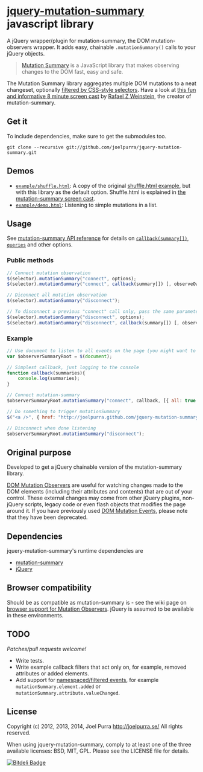 # [jquery-mutation-summary](http://joelpurra.github.com/jquery-mutation-summary) javascript library
A jQuery wrapper/plugin for mutation-summary, the DOM mutation-observers wrapper. It adds easy, chainable `.mutationSummary()` calls to your jQuery objects.

> [Mutation Summary](http://code.google.com/p/mutation-summary/) is a JavaScript library that makes observing changes to the DOM fast, easy and safe.

The Mutation Summary library aggregates multiple DOM mutations to a neat changeset, optionally [filtered by CSS-style selectors](http://code.google.com/p/mutation-summary/wiki/APIReference#The_element_Query). Have a look at [this fun and informative 8 minute screen cast](http://code.google.com/p/mutation-summary/) by [Rafael Z Weinstein](http://code.google.com/u/rafaelw@chromium.org/), the creator of mutation-summary.

## Get it

To include dependencies, make sure to get the submodules too.

```
git clone --recursive git://github.com/joelpurra/jquery-mutation-summary.git
```

## Demos
* [`example/shuffle.html`](http://joelpurra.github.com/jquery-mutation-summary/example/shuffle.html): A copy of the original [shuffle.html example](http://mutation-summary.googlecode.com/git/examples/shuffle_compare/shuffle.html), but with this library as the default option. Shuffle.html is explained in [the mutation-summary screen cast](http://code.google.com/p/mutation-summary/).
* [`example/demo.html`](http://joelpurra.github.com/jquery-mutation-summary/example/demo.html): Listening to simple mutations in a list.

## Usage

See [mutation-summary API reference](http://code.google.com/p/mutation-summary/wiki/APIReference) for details on [`callback(summary[])`](http://code.google.com/p/mutation-summary/wiki/APIReference#Callback_parameters), [`queries`](http://code.google.com/p/mutation-summary/wiki/APIReference#Query_Types) and other options.

### Public methods

```javascript
// Connect mutation observation
$(selector).mutationSummary("connect", options);
$(selector).mutationSummary("connect", callback(summary[]) [, observeOwnChanges], queries);

// Diconnect all mutation observation
$(selector).mutationSummary("disconnect");

// To disconnect a previous "connect" call only, pass the same parameters
$(selector).mutationSummary("disconnect", options);
$(selector).mutationSummary("disconnect", callback(summary[]) [, observeOwnChanges], queries);
```

### Example

```javascript
// Use document to listen to all events on the page (you might want to be more specific)
var $observerSummaryRoot = $(document);

// Simplest callback, just logging to the console
function callback(summaries){
	console.log(summaries);
}

// Connect mutation-summary
$observerSummaryRoot.mutationSummary("connect", callback, [{ all: true }]);

// Do something to trigger mutationSummary
$("<a />", { href: "http://joelpurra.github.com/jquery-mutation-summary"}).text("Go to the jquery-mutation-summary website").appendTo("body");

// Disconnect when done listening
$observerSummaryRoot.mutationSummary("disconnect");
```

## Original purpose
Developed to get a jQuery chainable version of the mutation-summary library.

[DOM Mutation Observers](http://dvcs.w3.org/hg/domcore/raw-file/tip/Overview.html#mutation-observers) are useful for watching changes made to the DOM elements (including their attributes and contents) that are out of your control. These external changes may come from other jQuery plugins, non-jQuery scripts, legacy code or even flash objects that modifies the page around it. 
If you have previously used [DOM Mutation Events](http://code.google.com/p/mutation-summary/wiki/DOMMutationObservers), please note that they have been deprecated.

## Dependencies
jquery-mutation-summary's runtime dependencies are

* [mutation-summary](https://code.google.com/p/mutation-summary/)
* [jQuery](http://jquery.com/)

## Browser compatibility
Should be as compatible as mutation-summary is - see the wiki page on [browser support for Mutation Observers](http://code.google.com/p/mutation-summary/wiki/DOMMutationObservers#Browser_Availability). jQuery is assumed to be available in these environments.

## TODO
*Patches/pull requests welcome!*

* Write tests.
* Write example callback filters that act only on, for example, removed attributes or added elements.
* Add support for [namespaced/filtered events](http://docs.jquery.com/Namespaced_Events), for example `mutationSummary.element.added` or `mutationSummary.attribute.valueChanged`.

## License
Copyright (c) 2012, 2013, 2014, Joel Purra <http://joelpurra.se/>
All rights reserved.

When using jquery-mutation-summary, comply to at least one of the three available licenses: BSD, MIT, GPL.
Please see the LICENSE file for details.


[![Bitdeli Badge](https://d2weczhvl823v0.cloudfront.net/joelpurra/jquery-mutation-summary/trend.png)](https://bitdeli.com/free "Bitdeli Badge")

